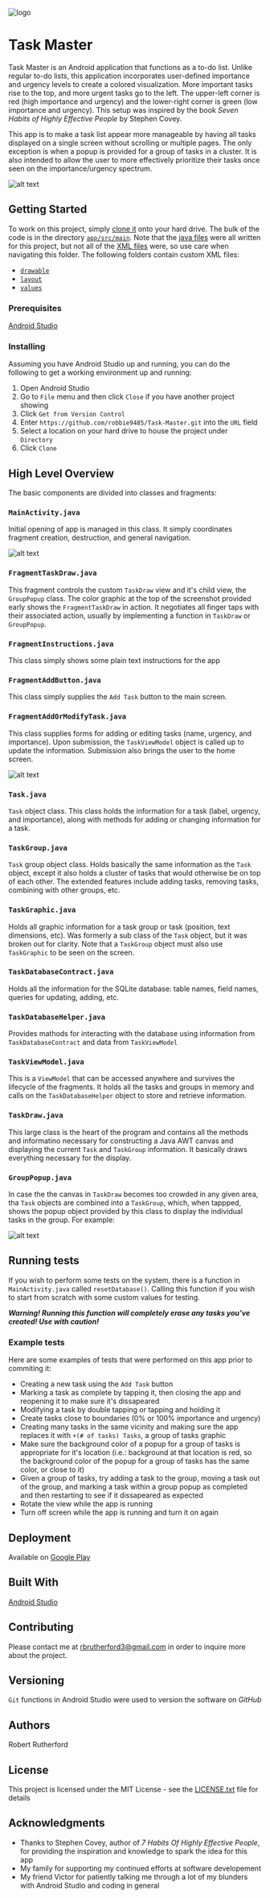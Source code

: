 ![logo](app\src\main\ic_launcher-playstore.png)

# Task Master

Task Master is an Android application that functions as a to-do list.  Unlike regular to-do lists, this application incorporates user-defined importance and urgency levels to create a colored visualization.  More important tasks rise to the top, and more urgent tasks go to the left.  The upper-left corner is red (high importance and urgency) and the lower-right corner is green (low importance and urgency).  This setup was inspired by the book *Seven Habits of Highly Effective People* by Stephen Covey.

This app is to make a task list appear more manageable by having all tasks displayed on a single screen without  scrolling or multiple pages.  The only exception is when a popup is provided for a group of tasks in a cluster.  It is also intended to allow the user to more effectively prioritize their tasks once seen on the importance/urgency spectrum.

![alt text](screen_shot_tasks_checked.gif "Screen shot")

## Getting Started

To work on this project, simply [clone it](https://github.com/robbie9485/Task-Master.git) onto your hard drive.  The bulk of the code is in the directory [`app/src/main`](https://github.com/robbie9485/Task-Master/tree/master/app/src/main).  Note that the [java files](https://github.com/robbie9485/Task-Master/tree/master/app/src/main/java/com/rsquared/taskmaster) were all written for this project, but not all of the [XML files](https://github.com/robbie9485/Task-Master/tree/master/app/src/main/res) were, so use care when navigating this folder.  The following folders contain custom XML files:

* [`drawable`](https://github.com/robbie9485/Task-Master/tree/master/app/src/main/res/drawable)
* [`layout`](https://github.com/robbie9485/Task-Master/tree/master/app/src/main/res/layout)
* [`values`](https://github.com/robbie9485/Task-Master/tree/master/app/src/main/res/values)

### Prerequisites

[Android Studio](https://developer.android.com/studio)

### Installing

Assuming you have Android Studio up and running, you can do the following to get a working environment up and running:

1. Open Android Studio
2. Go to `File` menu and then click `Close` if you have another project showing
3. Click `Get from Version Control`
4. Enter `https://github.com/robbie9485/Task-Master.git` into the `URL` field
5. Select a location on your hard drive to house the project under `Directory`
6. Click `Clone`

## High Level Overview

The basic components are divided into classes and fragments:

### `MainActivity.java`

Initial opening of app is managed in this class.  It simply coordinates fragment creation, destruction, and general navigation.

![alt text](screen_shot_tasks.gif "Screen shot")

### `FragmentTaskDraw.java`

This fragment controls the custom `TaskDraw` view and it's child view, the `GroupPopup` class.  The color graphic at the top of the screenshot provided early shows the `FragmentTaskDraw` in action.  It negotiates all finger taps with their associated action, usually by implementing a function in `TaskDraw` or `GroupPopup`.

### `FragmentInstructions.java`

This class simply shows some plain text instructions for the app

### `FragmentAddButton.java`

This class simply supplies the `Add Task` button to the main screen.

### `FragmentAddOrModifyTask.java`

This class supplies forms for adding or editing tasks (name, urgency, and importance).  Upon submission, the `TaskViewModel` object is called up to update the information.  Submission also brings the user to the home screen.

![alt text](screen_shot_edit_task.gif "Screen shot")

### `Task.java`

`Task` object class.  This class holds the information for a task (label, urgency, and importance), along with methods for adding or changing information for a task.

### `TaskGroup.java`

`Task` group object class.  Holds basically the same information as the `Task` object, except it also holds a cluster of tasks that would otherwise be on top of each other.  The extended features include adding tasks, removing tasks, combining with other groups, etc.

### `TaskGraphic.java`

Holds all graphic information for a task group or task (position, text dimensions, etc).  Was formerly a sub class of the `Task` object, but it was broken out for clarity.  Note that a `TaskGroup` object must also use `TaskGraphic` to be seen on the screen.

### `TaskDatabaseContract.java`

Holds all the information for the SQLite database: table names, field names, queries for updating, adding, etc.

### `TaskDatabaseHelper.java`

Provides mathods for interacting with the database using information from `TaskDatabaseContract` and data from `TaskViewModel`

### `TaskViewModel.java`

This is a `ViewModel` that can be accessed anywhere and survives the lifecycle of the fragments.  It holds all the tasks and groups in memory and calls on the `TaskDatabaseHelper` object to store and retrieve information.

### `TaskDraw.java`

This large class is the heart of the program and contains all the methods and informatino necessary for constructing a Java AWT canvas and displaying the current `Task` and `TaskGroup` information.  It basically draws everything necessary for the display.

### `GroupPopup.java`

In case the the canvas in `TaskDraw` becomes too crowded in any given area, tha `Task` objects are combined into a `TaskGroup`, which, when tappped, shows the popup object provided by this class to display the individual tasks in the group.  For example:

![alt text](screen_shot_popup.gif "Screen shot")

## Running tests

If you wish to perform some tests on the system, there is a function in `MainActivity.java` called `resetDatabase()`.  Calling this function if you wish to start from scratch with some custom values for testing.

***Warning! Running this function will completely erase any tasks you've created!  Use with caution!***

### Example tests

Here are some examples of tests that were performed on this app prior to commiting it:

* Creating a new task using the `Add Task` button
* Marking a task as complete by tapping it, then closing the app and reopening it to make sure it's dissapeared
* Modifying a task by double tapping or tapping and holding it
* Create tasks close to boundaries (0% or 100% importance and urgency)
* Creating many tasks in the same vicinity and making sure the app replaces it with `+(# of tasks) Tasks`, a group of tasks graphic
* Make sure the background color of a popup for a group of tasks is appropriate for it's location (i.e.: background at that location is red, so the background color of the popup for a group of tasks has the same color, or close to it)
* Given a group of tasks, try adding a task to the group, moving a task out of the group, and marking a task within a group popup as completed and then restarting to see if it dissapeared as expected
* Rotate the view while the app is running
* Turn off screen while the app is running and turn it on again

## Deployment

Available on [Google Play](https://play.google.com/store/apps/details?id=com.rsquared.taskmaster)

## Built With

[Android Studio](https://developer.android.com/studio)

## Contributing

Please contact me at [rbrutherford3@gmail.com](mailto:rbrutherford3@gmail.com) in order to inquire more about the project.

## Versioning

`Git` functions in Android Studio were used to version the software on *GitHub*

## Authors

Robert Rutherford

## License

This project is licensed under the MIT License - see the [LICENSE.txt](LICENSE.txt) file for details

## Acknowledgments

* Thanks to Stephen Covey, author of *7 Habits Of Highly Effective People*, for providing the inspiration and knowledge to spark the idea for this app
* My family for supporting my continued efforts at software developement
* My friend Victor for patiently talking me through a lot of my blunders with Android Studio and coding in general
